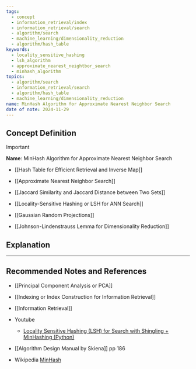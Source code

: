 ```yaml
---
tags:
  - concept
  - information_retrieval/index
  - information_retrieval/search
  - algorithm/search
  - machine_learning/dimensionality_reduction
  - algorithm/hash_table
keywords:
  - locality_sensitive_hashing
  - lsh_algorithm
  - approximate_nearest_neightbor_search
  - minhash_algorithm
topics:
  - algorithm/search
  - information_retrieval/search
  - algorithm/hash_table
  - machine_learning/dimensionality_reduction
name: MinHash Algorithm for Approximate Nearest Neighbor Search
date of note: 2024-11-29
---
```


## Concept Definition

>[!important]
>**Name**: MinHash Algorithm for Approximate Nearest Neighbor Search


- [[Hash Table for Efficient Retrieval and Inverse Map]]
- [[Approximate Nearest Neighbor Search]]
- [[Jaccard Similarity and Jaccard Distance between Two Sets]]
- [[Locality-Sensitive Hashing or LSH for ANN Search]]


- [[Gaussian Random Projections]]
- [[Johnson-Lindenstrauss Lemma for Dimensionality Reduction]]



## Explanation





-----------
##  Recommended Notes and References



- [[Principal Component Analysis or PCA]]
- [[Indexing or Index Construction for Information Retrieval]]
- [[Information Retrieval]]

- Youtube
	- [Locality Sensitive Hashing (LSH) for Search with Shingling + MinHashing (Python)](https://www.youtube.com/watch?v=e_SBq3s20M8&list=PLIUOU7oqGTLhlWpTz4NnuT3FekouIVlqc&index=5)


- [[Algorithm Design Manual by Skiena]] pp 186
- Wikipedia [MinHash](https://en.wikipedia.org/wiki/MinHash)